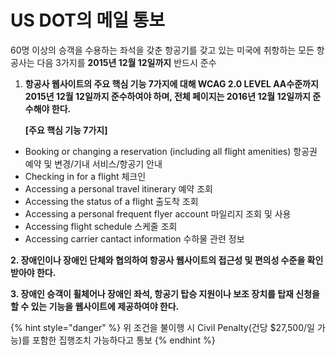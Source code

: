 # US DOT의 메일 통보

60명 이상의 승객을 수용하는 좌석을 갖춘 항공기를 갖고 있는 미국에 취항하는 모든 항공사는 다음 3가지를 **2015년 12월 12일까지** 반드시 준수

1. **항공사 웹사이트의 주요 핵심 기능 7가지에 대해 WCAG 2.0 LEVEL AA수준까지 2015년 12월 12일까지 준수하여야 하며, 전체 페이지는 2016년 12월 12일까지 준수해야 한다.**

   **\[주요 핵심 기능 7가지\]**

* Booking or changing a reservation \(including all flight amenities\) 항공권 예약 및 변경/기내 서비스/항공기 안내
* Checking in for a flight 체크인
* Accessing a personal travel itinerary 예약 조회
* Accessing the status of a flight 출도착 조회
* Accessing a personal frequent flyer account 마일리지 조회 및 사용
* Accessing flight schedule 스케줄 조회
* Accessing carrier cantact information 수하물 관련 정보 

**2. 장애인이나 장애인 단체와 협의하여 항공사 웹사이트의 접근성 및 편의성 수준을 확인받아야 한다.**

**3. 장애인 승객이 휠체어나 장애인 좌석, 항공기 탑승 지원이나 보조 장치를 탑재 신청을 할 수 있는 기능을 웹사이트에 제공하여야 한다.**

{% hint style="danger" %}
위 조건을 불이행 시 Civil Penalty\(건당 $27,500/일 가능\)를 포함한 집행조치 가능하다고 통보
{% endhint %}

  





